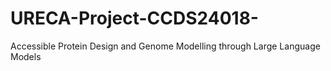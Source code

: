 # URECA-Project-CCDS24018-
Accessible Protein Design and Genome Modelling through Large Language Models
